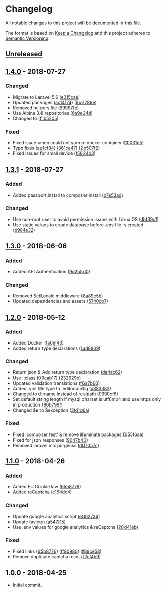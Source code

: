# Changelog
All notable changes to this project will be documented in this file.

The format is based on [Keep a Changelog](https://keepachangelog.com/en/1.0.0/)
and this project adheres to [Semantic Versioning](https://semver.org/spec/v2.0.0.html).

## [Unreleased]

## [1.4.0]  - 2018-07-27

### Changed
- Migrate to Laravel 5.6 ([e015cae](https://github.com/FaZeRs/naurislinde.com/commit/e015caef3e0660cc9cb5866963fdaa6d8bc14dfb))
- Updated packages ([ac14174](https://github.com/FaZeRs/naurislinde.com/commit/ac1417410baf56845cfac80cd3d3c2a82df64cd0)) ([9b2289e](https://github.com/FaZeRs/naurislinde.com/commit/9b2289ec48ca17183cb3c6ff74ea2392f524296f))
- Removed helpers file ([99997fb](https://github.com/FaZeRs/naurislinde.com/commit/99997fb959efaee1a71f2a67af14a81b34901aac))
- Use Alpine 3.8 repositories ([6e9e24d](https://github.com/FaZeRs/naurislinde.com/commit/6e9e24df9b915a2b75f7e6cbc12a841caa57a85c))
- Changed <v-text-field multi-line> to <v-textarea> ([f1b5205](https://github.com/FaZeRs/naurislinde.com/commit/f1b52053d272f85205f457646c2588bb238f35e7))

### Fixed
- Fixed issue when could not yarn in docker container ([10031d5](https://github.com/FaZeRs/naurislinde.com/commit/10031d511e651a79a981ac192f23b6b2a92700e1))
- Typo fixes ([ae1cf84](https://github.com/FaZeRs/naurislinde.com/commit/ae1cf846c38e9ee0962ec2d694004733db6c1c7f)) ([361ce47](https://github.com/FaZeRs/naurislinde.com/commit/361ce474d3823b79bc7ce7cbf1f2428d8d7ef65d)) ([2b507f2](https://github.com/FaZeRs/naurislinde.com/commit/2b507f256da6ed8d026cc0b877a140ca386152e1))
- Fixed issues for small device ([f5824b3](https://github.com/FaZeRs/naurislinde.com/commit/f5824b3f293274d149139a52bb3e3ba19876a8fc))

## [1.3.1]  - 2018-07-27

### Added
- Added passport:install to composer install ([b7e53ad](https://github.com/FaZeRs/naurislinde.com/commit/b7e53ad3152efa1307f3d00c12054e55543c75f0))

### Changed
- Use non-root user to avoid permission issues with Linux OS ([dbf39c1](https://github.com/FaZeRs/naurislinde.com/commit/dbf39c1b75d6340db1474419abb9ac83c6311c2a))
- Use static values to create database before .env file is created  ([b984e32](https://github.com/FaZeRs/naurislinde.com/commit/b984e3276ec2e82ca1d17383ffbc3a9c7cb06556))

## [1.3.0]  - 2018-06-06

### Added
- Added API Authentication ([9d2b5d0](https://github.com/FaZeRs/naurislinde.com/commit/9d2b5d0c53b2485bafd3e2a13936da4229a2053e))

### Changed
- Removed SetLocale middleware ([8a89e5b](https://github.com/FaZeRs/naurislinde.com/commit/8a89e5b5ad6f319eabb6ad5becdc0c5cf2ef7745))
- Updated dependencies and assets ([5740cb7](https://github.com/FaZeRs/naurislinde.com/commit/5740cb7fa22cceec86ec7f856e87f49c1529c1bc))

## [1.2.0]  - 2018-05-12

### Added
- Added Docker ([fa0ef43](https://github.com/FaZeRs/naurislinde.com/commit/fa0ef437ed8f8b402a53e07a23803528f2841b84))
- Added return type declarations ([1ad8809](https://github.com/FaZeRs/naurislinde.com/commit/1ad88097ed0a84b2379f9de6739f07849758fd3e))

### Changed
- Return json & Add return type declaration ([da4ac62](https://github.com/FaZeRs/naurislinde.com/commit/da4ac62483071d6ac4d8f312d9d8bb4abd5cbcf5))
- Use ::class ([09cab17](https://github.com/FaZeRs/naurislinde.com/commit/09cab17ffd98091568d793eadddb35b661bc0907)) ([232629b](https://github.com/FaZeRs/naurislinde.com/commit/232629b6aa161925b9d3520a719fcf434a421ace))
- Updated validation translations ([f6a7b60](https://github.com/FaZeRs/naurislinde.com/commit/f6a7b60b10358f95b8f52871ecafddbfbe837ae0))
- Added .yml file type to .editorconfig ([a383382](https://github.com/FaZeRs/naurislinde.com/commit/a383382aeec7112f3fd86946ab1435a2f7329274))
- Changed to dirname instead of realpath ([0390cf6](https://github.com/FaZeRs/naurislinde.com/commit/0390cf6a1e7049a63637dc83b77007a2e268fffd))
- Set default string length if mysql charset is utf8mb4 and use https only in production ([86b799f](https://github.com/FaZeRs/naurislinde.com/commit/86b799fb8797887efd17b9b8aad55e8ddaa022ba))
- Changed $e to $exception ([3fd1c6a](https://github.com/FaZeRs/naurislinde.com/commit/3fd1c6a709f8376019857a9f05ca660954d24480))

### Fixed
- Fixed 'composer test' & remove illuminate packages ([055f6ae](https://github.com/FaZeRs/naurislinde.com/commit/055f6ae67a11701a5320f2e9dca2fb2c7903c400))
- Fixed for json responses ([9047b43](https://github.com/FaZeRs/naurislinde.com/commit/9047b430b285797a98848957d476ec73a705cdd0))
- Removed laravel mix purgecss ([d07057c](https://github.com/FaZeRs/naurislinde.com/commit/d07057cbb9c003ef48d34c51b9b90fdce8cf8013))

## [1.1.0]  - 2018-04-26

### Added
- Added EU Cookie law ([65b8776](https://github.com/FaZeRs/naurislinde.com/commit/c164dc437db60e6f2cf8617e1efd2edc73d86331))
- Added reCaptcha ([c164dc4](https://github.com/FaZeRs/naurislinde.com/commit/2494af209d1b5410a6d22540b1de4ed7ba214333))

### Changed
- Update google analytics script ([e002736](https://github.com/FaZeRs/naurislinde.com/commit/e002736ea3782cbe3779da7edce6fe1fa19cb23c))
- Update favicon ([a547f15](https://github.com/FaZeRs/naurislinde.com/commit/a547f15913c3bac5069b5fe5d1ca4a13dcf88206))
- Use .env values for google analytics & reCaptcha ([20d41eb](https://github.com/FaZeRs/naurislinde.com/commit/20d41eb1d8159925b084384085da9e29a17c64b5))

### Fixed
- Fixed links ([65b8776](https://github.com/FaZeRs/naurislinde.com/commit/65b8776fb48abca9243ae16ec4ad6bea10f140f7)) ([ff90980](https://github.com/FaZeRs/naurislinde.com/commit/ff90980b82eb22d6c24f08e4a72ade4311a529fb)) ([f89ce58](https://github.com/FaZeRs/naurislinde.com/commit/f89ce584103a9c15af4d3e40466207abe0993948))
- Remove duplicate captcha reset ([f7ef4b9](https://github.com/FaZeRs/naurislinde.com/commit/f7ef4b95c93aa38fb6344321aed40aa4f5629ce4))

## 1.0.0 - 2018-04-25
- Initial commit.

[Unreleased]: https://github.com/fazers/naurislinde.com/compare/1.4.0...HEAD
[1.4.0]: https://github.com/fazers/naurislinde.com/compare/1.3.1...1.4.0
[1.3.1]: https://github.com/fazers/naurislinde.com/compare/1.3.0...1.3.1
[1.3.0]: https://github.com/fazers/naurislinde.com/compare/1.2.0...1.3.0
[1.2.0]: https://github.com/fazers/naurislinde.com/compare/1.1.0...1.2.0
[1.1.0]: https://github.com/fazers/naurislinde.com/compare/1.0.0...1.1.0
